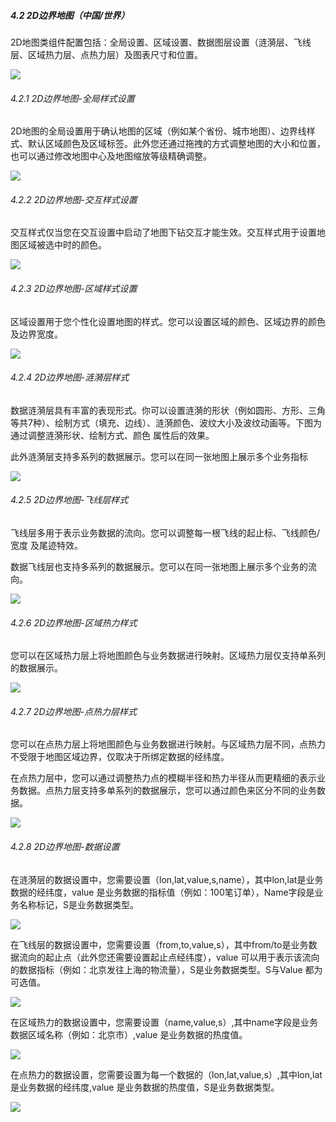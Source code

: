##### 4.2 2D边界地图（中国/世界）

2D地图类组件配置包括：全局设置、区域设置、数据图层设置（涟漪层、飞线层、区域热力层、点热力层）及图表尺寸和位置。

![](https://github.com/jdcloudcom/cn/blob/edit/image/Data-Visualization/media/a6e1777695446b8fd260696755f8dd19.png)


###### 4.2.1 2D边界地图-全局样式设置

2D地图的全局设置用于确认地图的区域（例如某个省份、城市地图）、边界线样式、默认区域颜色及区域标签。此外您还通过拖拽的方式调整地图的大小和位置，也可以通过修改地图中心及地图缩放等级精确调整。

![](https://github.com/jdcloudcom/cn/blob/edit/image/Data-Visualization/media/b6aefc5bc52208c6835b3dbbe536a731.png)


###### 4.2.2  2D边界地图-交互样式设置

交互样式仅当您在交互设置中启动了地图下钻交互才能生效。交互样式用于设置地图区域被选中时的颜色。

![](https://github.com/jdcloudcom/cn/blob/edit/image/Data-Visualization/media/ef6e611498ae8920291cc3653df62fcc.png)


###### 4.2.3 2D边界地图-区域样式设置

区域设置用于您个性化设置地图的样式。您可以设置区域的颜色、区域边界的颜色及边界宽度。

![](https://github.com/jdcloudcom/cn/blob/edit/image/Data-Visualization/media/809d9b5d90a235758047737225477720.png)


###### 4.2.4 2D边界地图-涟漪层样式

数据涟漪层具有丰富的表现形式。你可以设置涟漪的形状（例如圆形、方形、三角等共7种）、绘制方式（填充、边线）、涟漪颜色、波纹大小及波纹动画等。下图为通过调整涟漪形状、绘制方式、颜色
属性后的效果。

此外涟漪层支持多系列的数据展示。您可以在同一张地图上展示多个业务指标

![](https://github.com/jdcloudcom/cn/blob/edit/image/Data-Visualization/media/ec47d4f6fc8d4fe2dc77b605f4d855eb.png)


###### 4.2.5 2D边界地图-飞线层样式

飞线层多用于表示业务数据的流向。您可以调整每一根飞线的起止标、飞线颜色/宽度
及尾迹特效。

数据飞线层也支持多系列的数据展示。您可以在同一张地图上展示多个业务的流向。

![](https://github.com/jdcloudcom/cn/blob/edit/image/Data-Visualization/media/7d5512108b27900872f52c0c39af230f.png)



###### 4.2.6 2D边界地图-区域热力样式

您可以在区域热力层上将地图颜色与业务数据进行映射。区域热力层仅支持单系列的数据展示。

![](https://github.com/jdcloudcom/cn/blob/edit/image/Data-Visualization/media/9906bf888b405dad754c76e4860ce6ff.png)



###### 4.2.7 2D边界地图-点热力层样式

您可以在点热力层上将地图颜色与业务数据进行映射。与区域热力层不同，点热力不受限于地图区域边界，仅取决于所绑定数据的经纬度。

在点热力层中，您可以通过调整热力点的模糊半径和热力半径从而更精细的表示业务数据。点热力层支持多单系列的数据展示，您可以通过颜色来区分不同的业务数据。

![](https://github.com/jdcloudcom/cn/blob/edit/image/Data-Visualization/media/32e43dee6505e802eb617335a0b5175b.png)



###### 4.2.8 2D边界地图-数据设置

在涟漪层的数据设置中，您需要设置（lon,lat,value,s,name），其中lon,lat是业务数据的经纬度，value
是业务数据的指标值（例如：100笔订单），Name字段是业务名称标记，S是业务数据类型。

![](https://github.com/jdcloudcom/cn/blob/edit/image/Data-Visualization/media/e5db4d4711f36d9afa4ba448dd4e1bec.png)



在飞线层的数据设置中，您需要设置（from,to,value,s），其中from/to是业务数据流向的起止点（此外您还需要设置起止点经纬度），value
可以用于表示该流向的数据指标（例如：北京发往上海的物流量），S是业务数据类型。S与Value
都为可选值。

![](https://github.com/jdcloudcom/cn/blob/edit/image/Data-Visualization/media/db4d904ba8066c13bffb98812c61d91d.png)



在区域热力的数据设置中，您需要设置（name,value,s）,其中name字段是业务数据区域名称（例如：北京市）,value
是业务数据的热度值。

![](https://github.com/jdcloudcom/cn/blob/edit/image/Data-Visualization/media/2f2ade52e6dded29812942cf96705d92.png)



在点热力的数据设置，您需要设置为每一个数据的（lon,lat,value,s）,其中lon,lat是业务数据的经纬度,value
是业务数据的热度值，S是业务数据类型。

![](https://github.com/jdcloudcom/cn/blob/edit/image/Data-Visualization/media/de424d7616e68c58e66f27bf602afe5c.png)
